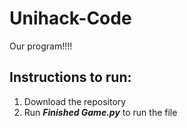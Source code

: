 # Unihack-Code
Our program!!!!


## Instructions to run:
  1. Download the repository
  2. Run **_Finished Game.py_** to run the file
